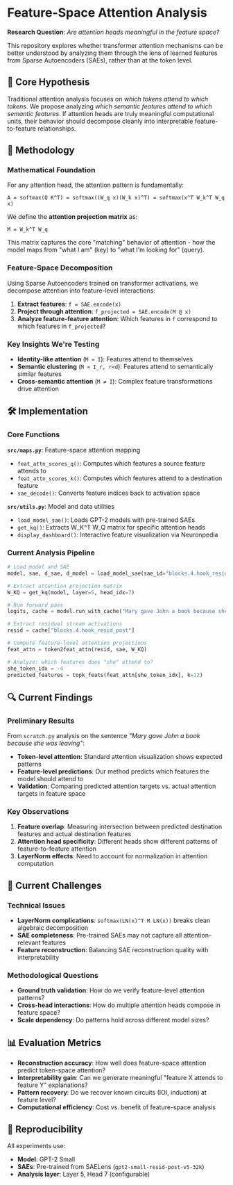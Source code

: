 # Feature-Space Attention Analysis

**Research Question**: *Are attention heads meaningful in the feature space?*

This repository explores whether transformer attention mechanisms can be better understood by analyzing them through the lens of learned features from Sparse Autoencoders (SAEs), rather than at the token level.

## 🎯 Core Hypothesis

Traditional attention analysis focuses on *which tokens attend to which tokens*. We propose analyzing *which semantic features attend to which semantic features*. If attention heads are truly meaningful computational units, their behavior should decompose cleanly into interpretable feature-to-feature relationships.

## 🔬 Methodology

### Mathematical Foundation

For any attention head, the attention pattern is fundamentally:
```
A = softmax(Q K^T) = softmax((W_q x)(W_k x)^T) = softmax(x^T W_k^T W_q x)
```

We define the **attention projection matrix** as:
```
M = W_k^T W_q
```

This matrix captures the core "matching" behavior of attention - how the model maps from "what I am" (key) to "what I'm looking for" (query).

### Feature-Space Decomposition

Using Sparse Autoencoders trained on transformer activations, we decompose attention into feature-level interactions:

1. **Extract features**: `f = SAE.encode(x)` 
2. **Project through attention**: `f_projected = SAE.encode(M @ x)`
3. **Analyze feature-feature attention**: Which features in `f` correspond to which features in `f_projected`?

### Key Insights We're Testing

- **Identity-like attention** (`M ≈ I`): Features attend to themselves
- **Semantic clustering** (`M ≈ I_r, r<d`): Features attend to semantically similar features  
- **Cross-semantic attention** (`M ≠ I`): Complex feature transformations drive attention

## 🛠️ Implementation

### Core Functions

**`src/maps.py`**: Feature-space attention mapping
- `feat_attn_scores_q()`: Computes which features a source feature attends to
- `feat_attn_scores_k()`: Computes which features attend to a destination feature
- `sae_decode()`: Converts feature indices back to activation space

**`src/utils.py`**: Model and data utilities
- `load_model_sae()`: Loads GPT-2 models with pre-trained SAEs
- `get_kq()`: Extracts W_K^T W_Q matrix for specific attention heads
- `display_dashboard()`: Interactive feature visualization via Neuronpedia

### Current Analysis Pipeline

```python
# Load model and SAE
model, sae, d_sae, d_model = load_model_sae(sae_id="blocks.4.hook_resid_post")

# Extract attention projection matrix
W_KQ = get_kq(model, layer=5, head_idx=7)

# Run forward pass
logits, cache = model.run_with_cache("Mary gave John a book because she was leaving.")

# Extract residual stream activations
resid = cache["blocks.4.hook_resid_post"]

# Compute feature-level attention projections
feat_attn = token2feat_attn(resid, sae, W_KQ)

# Analyze: which features does "she" attend to?
she_token_idx = -4
predicted_features = topk_feats(feat_attn[she_token_idx], k=12)
```

## 🔍 Current Findings

### Preliminary Results

From `scratch.py` analysis on the sentence *"Mary gave John a book because she was leaving"*:

- **Token-level attention**: Standard attention visualization shows expected patterns
- **Feature-level predictions**: Our method predicts which features the model should attend to
- **Validation**: Comparing predicted attention targets vs. actual attention targets in feature space

### Key Observations

1. **Feature overlap**: Measuring intersection between predicted destination features and actual destination features
2. **Attention head specificity**: Different heads show different patterns of feature-to-feature attention
3. **LayerNorm effects**: Need to account for normalization in attention computation

## 🚧 Current Challenges

### Technical Issues

- **LayerNorm complications**: `softmax(LN(x)^T M LN(x))` breaks clean algebraic decomposition
- **SAE completeness**: Pre-trained SAEs may not capture all attention-relevant features
- **Feature reconstruction**: Balancing SAE reconstruction quality with interpretability

### Methodological Questions

- **Ground truth validation**: How do we verify feature-level attention patterns?
- **Cross-head interactions**: How do multiple attention heads compose in feature space?
- **Scale dependency**: Do patterns hold across different model sizes?


## 📊 Evaluation Metrics

- **Reconstruction accuracy**: How well does feature-space attention predict token-space attention?
- **Interpretability gain**: Can we generate meaningful "feature X attends to feature Y" explanations?
- **Pattern recovery**: Do we recover known circuits (IOI, induction) at feature level?
- **Computational efficiency**: Cost vs. benefit of feature-space analysis

## 🔄 Reproducibility

All experiments use:
- **Model**: GPT-2 Small
- **SAEs**: Pre-trained from SAELens (`gpt2-small-resid-post-v5-32k`)
- **Analysis layer**: Layer 5, Head 7 (configurable)
